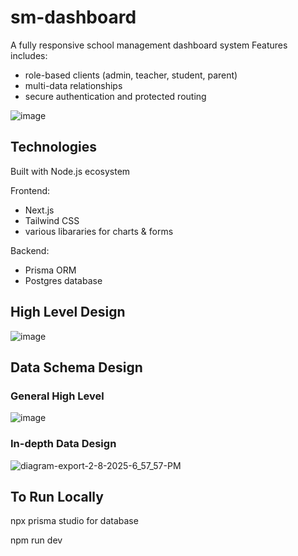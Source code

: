 # sm-dashboard

A fully responsive school management dashboard system
Features includes:
- role-based clients (admin, teacher, student, parent)
- multi-data relationships
- secure authentication and protected routing

![image](https://github.com/user-attachments/assets/9d9b1ce6-1198-42ef-8ba8-657d254100ce)

## Technologies

Built with Node.js ecosystem

Frontend:

- Next.js
- Tailwind CSS
- various libararies for charts & forms

Backend:

- Prisma ORM
- Postgres database

## High Level Design

![image](https://github.com/user-attachments/assets/0bd90531-65b1-4cc1-897d-1b748d590141)

## Data Schema Design

### General High Level

![image](https://github.com/user-attachments/assets/802fdeae-9efe-4353-a945-10f2009b0c18)

### In-depth Data Design

![diagram-export-2-8-2025-6_57_57-PM](https://github.com/user-attachments/assets/e863e19c-8375-493d-b612-ae35c675827a)

## To Run Locally

npx prisma studio for database

npm run dev
